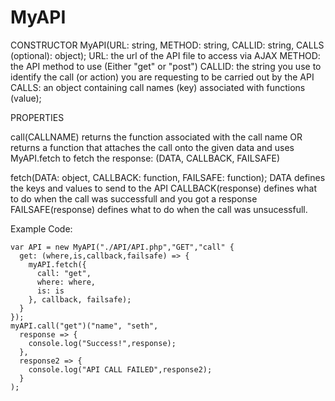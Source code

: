 # MyAPI

CONSTRUCTOR
MyAPI(URL: string, METHOD: string, CALLID: string, CALLS (optional): object);
URL: the url of the API file to access via AJAX
METHOD: the API method to use (Either "get" or "post")
CALLID: the string you use to identify the call (or action) you are requesting
to be carried out by the API
CALLS: an object containing call names (key) associated with functions (value);

PROPERTIES

call(CALLNAME)
returns the function associated with the call name OR
returns a function that attaches the call onto the given data and uses
MyAPI.fetch to fetch the response: (DATA, CALLBACK, FAILSAFE)

fetch(DATA: object, CALLBACK: function, FAILSAFE: function);
DATA defines the keys and values to send to the API
CALLBACK(response) defines what to do when the call was successfull and you got a response
FAILSAFE(response) defines what to do when the call was unsucessfull.

Example Code:
```
var API = new MyAPI("./API/API.php","GET","call" {
  get: (where,is,callback,failsafe) => {
    myAPI.fetch({
      call: "get",
      where: where,
      is: is
    }, callback, failsafe);
  }
});
myAPI.call("get")("name", "seth",
  response => {
    console.log("Success!",response);
  },
  response2 => {
    console.log("API CALL FAILED",response2);
  }
);
```
